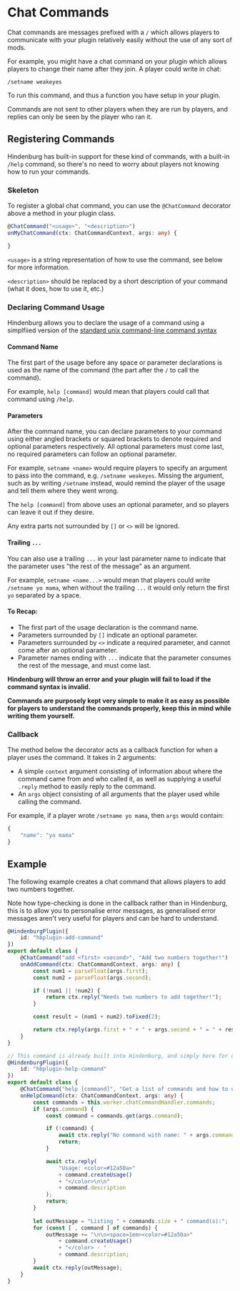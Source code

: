 # Chat Commands
Chat commands are messages prefixed with a `/` which allows players to communicate
with your plugin relatively easily without the use of any sort of mods.

For example, you might have a chat command on your plugin which allows players
to change their name after they join. A player could write in chat:

`/setname weakeyes`

To run this command, and thus a function you have setup in your plugin.

Commands are not sent to other players when they are run by players, and replies
can only be seen by the player who ran it.

## Registering Commands
Hindenburg has built-in support for these kind of commands, with a built-in
`/help` command, so there's no need to worry about players not knowing how to
run your commands.

### Skeleton
To register a global chat command, you can use the `@ChatCommand` decorator above
a method in your plugin class.

```ts
@ChatCommand("<usage>", "<description>")
onMyChatCommand(ctx: ChatCommandContext, args: any) {

}
```

`<usage>` is a string representation of how to use the command, see below for
more information.

`<description>` should be replaced by a short description of your command (what
it does, how to use it, etc.)

### Declaring Command Usage
Hindenburg allows you to declare the usage of a command using a simplfiied version
of the [standard
unix command-line command syntax](https://en.wikipedia.org/wiki/Command-line_interface#Command_description_syntax)

#### Command Name
The first part of the usage before any space or parameter declarations is used
as the name of the command (the part after the `/` to call the command).

For example, `help [command]` would mean that players could call that command using
`/help`.

#### Parameters
After the command name, you can declare parameters to your command using either
angled brackets or squared brackets to denote required and optional parameters
respectively. All optional parameters must come last, no required parameters can
follow an optional parameter.

For example, `setname <name>` would require players to specify an argument to pass
into the command, e.g. `/setname weakeyes`. Missing the argument, such as by writing
`/setname` instead, would remind the player of the usage and tell them where they
went wrong.

The `help [command]` from above uses an optional parameter, and so players can
leave it out if they desire.

Any extra parts not surrounded by `[]` or `<>` will be ignored.

#### Trailing `...`
You can also use a trailing `...` in your last parameter name to indicate that the
parameter uses "the rest of the message" as an argument.

For example, `setname <name...>` would mean that players could write `/setname yo mama`,
when without the trailing `...` it would only return the first `yo` separated by
a space.

#### To Recap:
* The first part of the usage declaration is the command name.
* Parameters surrounded by `[]` indicate an optional parameter.
* Parameters surrounded by `<>` indicate a required parameter, and cannot come
after an optional parameter.
* Parameter names ending with `...` indicate that the parameter consumes the
rest of the message, and must come last.

**Hindenburg will throw an error and your plugin will fail to load if the command
syntax is invalid.**

**Commands are purposely kept very simple to make it as easy as possible for
players to understand the commands properly, keep this in mind while writing them
yourself.**

### Callback
The method below the decorator acts as a callback function for when a player
uses the command. It takes in 2 arguments:

* A simple `context` argument consisting of information about where the command
came from and who called it, as well as supplying a useful `.reply` method to easily
reply to the command. 
* An `args` object consisting of all arguments that the player used while calling
the command.

For example, if a player wrote `/setname yo mama`, then `args` would contain:
```typescript
{
    "name": "yo mama"
}
```

## Example
The following example creates a chat command that allows players to add two numbers
together.

Note how type-checking is done in the callback rather than in Hindenburg, this
is to allow you to personalise error messages, as generalised error messages aren't
very useful for players and can be hard to understand.
```ts
@HindenburgPlugin({
    id: "hbplugin-add-command"
})
export default class {
    @ChatCommand("add <first> <second>", "Add two numbers together!")
    onAddCommand(ctx: ChatCommandContext, args: any) {
        const num1 = parseFloat(args.first);
        const num2 = parseFloat(args.second);

        if (!num1 || !num2) {
            return ctx.reply("Needs two numbers to add together!");
        }

        const result = (num1 + num2).toFixed(2);

        return ctx.reply(args.first + " + " + args.second + " = " + result);
    }
}
```

```ts
// This command is already built into Hindenburg, and simply here for display/example purposes.
@HindenburgPlugin({
    id: "hbplugin-help-command"
})
export default class {
    @ChatCommand("help [command]", "Get a list of commands and how to use them, or get help for a specific command.")
    onHelpCommand(ctx: ChatCommandContext, args: any) {
        const commands = this.worker.chatCommandHandler.commands;
        if (args.command) {
            const command = commands.get(args.command);

            if (!command) {
                await ctx.reply("No command with name: " + args.command);
                return;
            }

            await ctx.reply(
                "Usage: <color=#12a50a>"
                + command.createUsage()
                + "</color>\n\n"
                + command.description
            );
            return;
        }
        
        let outMessage = "Listing " + commands.size + " command(s):";
        for (const [ , command ] of commands) {
            outMessage += "\n\n<space=1em><color=#12a50a>"
                + command.createUsage()
                + "</color> - "
                + command.description;
        }
        await ctx.reply(outMessage);
    }
}
```